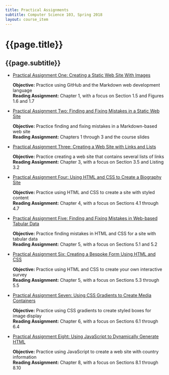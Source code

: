 ```yaml
---
title: Practical Assignments
subtitle: Computer Science 103, Spring 2018
layout: course_item
---
```


# {{page.title}}
## {{page.subtitle}}

<ul>

<li><a href="https://github.com/Allegheny-Computer-Science-103-S2018/cs103-S2018-sheets/releases/download/cs103S2018_all_sheets-21.0.0/cs103S2018_practical01.pdf">Practical Assignment One: Creating a Static Web Site With Images</a> <p><b>Objective:</b> Practice using GitHub and the Markdown web development language<br><b>Reading Assignment:</b> Chapter 1, with a focus on Section 1.5 and Figures 1.6 and 1.7</p></li>

<li><a href="https://github.com/Allegheny-Computer-Science-103-S2018/cs103-S2018-sheets/releases/download/cs103S2018_all_sheets-21.0.0/cs103S2018_practical02.pdf">Practical Assignment Two: Finding and Fixing Mistakes in a Static Web Site</a> <p><b>Objective:</b> Practice finding and fixing mistakes in a Markdown-based web site<br><b>Reading Assignment:</b> Chapters 1 through 3 and the course slides</p></li>

<li><a href="https://github.com/Allegheny-Computer-Science-103-S2018/cs103-S2018-sheets/releases/download/cs103S2018_all_sheets-21.0.0/cs103S2018_practical03.pdf">Practical Assignment Three: Creating a Web Site with Links and Lists</a> <p><b>Objective:</b> Practice creating a web site that contains several lists of links<br><b>Reading Assignment:</b> Chapter 3, with a focus on Section 3.5 and Listing 3.2</p></li>

<li><a href="https://github.com/Allegheny-Computer-Science-103-S2018/cs103-S2018-sheets/releases/download/cs103S2018_all_sheets-21.0.0/cs103S2018_practical04.pdf">Practical Assignment Four: Using HTML and CSS to Create a Biography Site</a> <p><b>Objective:</b> Practice using HTML and CSS to create a site with styled content<br><b>Reading Assignment:</b> Chapter 4, with a focus on Sections 4.1 through 4.7</p></li>

<li><a href="https://github.com/Allegheny-Computer-Science-103-S2018/cs103-S2018-sheets/releases/download/cs103S2018_all_sheets-21.0.0/cs103S2018_practical05.pdf">Practical Assignment Five: Finding and Fixing Mistakes in Web-based Tabular Data</a> <p><b>Objective:</b> Practice finding mistakes in HTML and CSS for a site with tabular data<br><b>Reading Assignment:</b> Chapter 5, with a focus on Sections 5.1 and 5.2</p></li>

<li><a href="https://github.com/Allegheny-Computer-Science-103-S2018/cs103-S2018-sheets/releases/download/cs103S2018_all_sheets-21.0.0/cs103S2018_practical06.pdf">Practical Assignment Six: Creating a Bespoke Form Using HTML and CSS</a> <p><b>Objective:</b> Practice using HTML and CSS to create your own interactive survey<br><b>Reading Assignment:</b> Chapter 5, with a focus on Sections 5.3 through 5.5</p></li>

<li><a href="https://github.com/Allegheny-Computer-Science-103-S2018/cs103-S2018-sheets/releases/download/cs103S2018_all_sheets-21.0.0/cs103S2018_practical07.pdf">Practical Assignment Seven: Using CSS Gradients to Create Media Containers</a> <p><b>Objective:</b> Practice using CSS gradients to create styled boxes for image display<br><b>Reading Assignment:</b> Chapter 6, with a focus on Sections 6.1 through 6.4</p></li>

<li><a href="https://github.com/Allegheny-Computer-Science-103-S2018/cs103-S2018-sheets/releases/download/cs103S2018_all_sheets-21.0.0/cs103S2018_practical08.pdf">Practical Assignment Eight: Using JavaScript to Dynamically Generate HTML</a> <p><b>Objective:</b> Practice using JavaScript to create a web site with country information<br><b>Reading Assignment:</b> Chapter 8, with a focus on Sections 8.1 through 8.10</p></li>

</ul>
